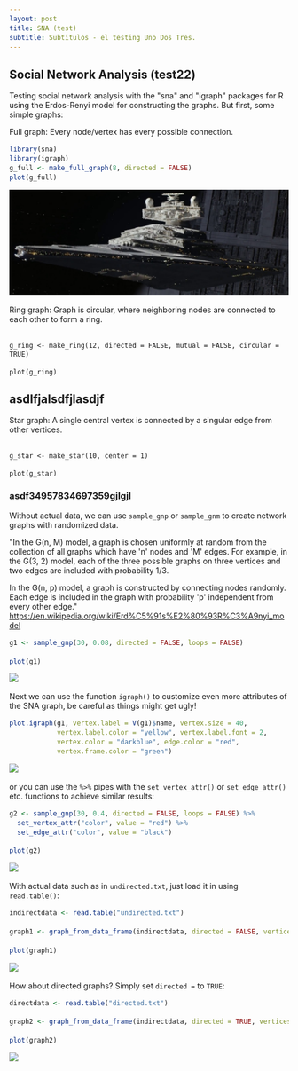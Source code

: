 ```yaml
---
layout: post
title: SNA (test)
subtitle: Subtitulos - el testing Uno Dos Tres.
---
```




## Social Network Analysis (test22)

Testing social network analysis with the "sna" and "igraph" packages for R using the Erdos-Renyi model for constructing the graphs. But first, some simple graphs:

Full graph: Every node/vertex has every possible connection.

```r
library(sna)
library(igraph)
g_full <- make_full_graph(8, directed = FALSE)
plot(g_full)
```

![](img/ISD-1.jpg)

Ring graph: Graph is circular, where neighboring nodes are connected to each other to form a ring. 

```{r echo = FALSE}

g_ring <- make_ring(12, directed = FALSE, mutual = FALSE, circular = TRUE)

plot(g_ring)
```


## asdlfjalsdfjlasdjf


Star graph: A single central vertex is connected by a singular edge from other vertices.

```{r eval = FALSE}

g_star <- make_star(10, center = 1)

plot(g_star)
```

### asdf34957834697359gjlgjl


Without actual data, we can use `sample_gnp` or `sample_gnm` to create network graphs with randomized data.

"In the G(n, M) model, a graph is chosen uniformly at random from the collection of all graphs which have 'n' nodes and 'M' edges. For example, in the G(3, 2) model, each of the three possible graphs on three vertices and two edges are included with probability 1/3.

In the G(n, p) model, a graph is constructed by connecting nodes randomly. Each edge is included in the graph with probability 'p' independent from every other edge." <https://en.wikipedia.org/wiki/Erd%C5%91s%E2%80%93R%C3%A9nyi_model>



```r
g1 <- sample_gnp(30, 0.08, directed = FALSE, loops = FALSE) 

plot(g1)
```

![](SNA_files/figure-html/unnamed-chunk-4-1.png)

Next we can use the function `igraph()` to customize even more attributes of the SNA graph, be careful as things might get ugly! 


```r
plot.igraph(g1, vertex.label = V(g1)$name, vertex.size = 40,
            vertex.label.color = "yellow", vertex.label.font = 2,
            vertex.color = "darkblue", edge.color = "red",
            vertex.frame.color = "green")
```

![](SNA_files/figure-html/unnamed-chunk-5-1.png)

or you can use the `%>%` pipes with the `set_vertex_attr()` or `set_edge_attr()` etc. functions to achieve similar results: 


```r
g2 <- sample_gnp(30, 0.4, directed = FALSE, loops = FALSE) %>% 
  set_vertex_attr("color", value = "red") %>% 
  set_edge_attr("color", value = "black")

plot(g2)
```

![](SNA_files/figure-html/unnamed-chunk-6-1.png)<!-- -->

With actual data such as in `undirected.txt`, just load it in using `read.table()`:


```r
indirectdata <- read.table("undirected.txt")

graph1 <- graph_from_data_frame(indirectdata, directed = FALSE, vertices = NULL)

plot(graph1)
```

![](SNA_files/figure-html/unnamed-chunk-7-1.png)<!-- -->

How about directed graphs? Simply set `directed =` to `TRUE`: 


```r
directdata <- read.table("directed.txt")

graph2 <- graph_from_data_frame(indirectdata, directed = TRUE, vertices = NULL)

plot(graph2)
```

![](SNA_files/figure-html/unnamed-chunk-8-1.png)<!-- -->
